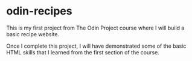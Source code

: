 # odin-recipes

This is my first project from The Odin Project course where I will build a basic recipe website. 

Once I complete this project, I will have demonstrated some of the basic HTML skills that I learned from the first section of the course.